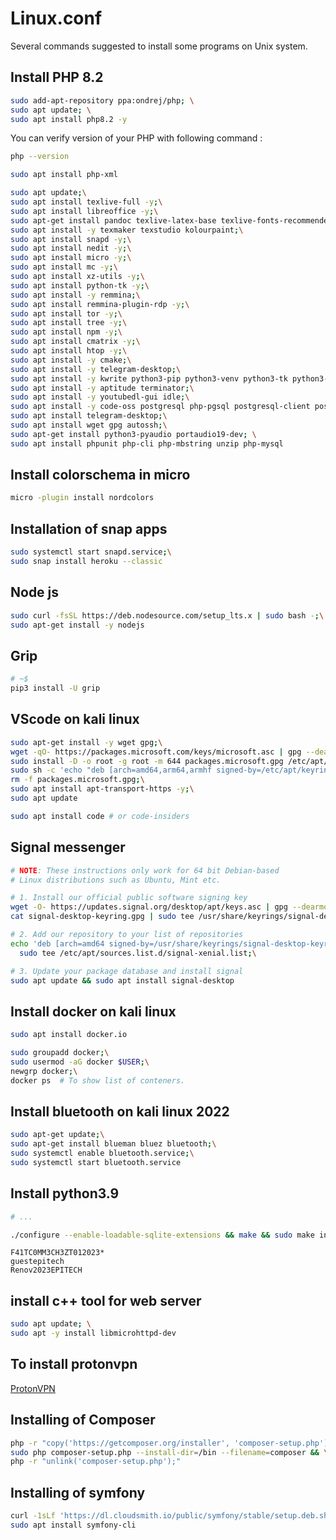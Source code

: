 # Linux.conf
Several commands suggested to install some programs on Unix system.

## Install PHP 8.2

```sh
sudo add-apt-repository ppa:ondrej/php; \
sudo apt update; \
sudo apt install php8.2 -y
```

You can verify version of your PHP with following command :

```sh
php --version
```

```sh
sudo apt install php-xml
```


```sh
sudo apt update;\
sudo apt install texlive-full -y;\
sudo apt install libreoffice -y;\
sudo apt-get install pandoc texlive-latex-base texlive-fonts-recommended texlive-extra-utils texlive-latex-extra -y;\
sudo apt install -y texmaker texstudio kolourpaint;\
sudo apt install snapd -y;\
sudo apt install nedit -y;\
sudo apt install micro -y;\
sudo apt install mc -y;\
sudo apt install xz-utils -y;\
sudo apt install python-tk -y;\
sudo apt install -y remmina;\
sudo apt install remmina-plugin-rdp -y;\
sudo apt install tor -y;\
sudo apt install tree -y;\
sudo apt install npm -y;\
sudo apt install cmatrix -y;\
sudo apt install htop -y;\
sudo apt install -y cmake;\
sudo apt install -y telegram-desktop;\
sudo apt install -y kwrite python3-pip python3-venv python3-tk python3-dev libsqlite3-dev;\
sudo apt install -y aptitude terminator;\
sudo apt install -y youtubedl-gui idle;\
sudo apt install -y code-oss postgresql php-pgsql postgresql-client postgresql-contrib libpq-dev openjdk-17-jdk
sudo apt install telegram-desktop;\
sudo apt install wget gpg autossh;\
sudo apt-get install python3-pyaudio portaudio19-dev; \
sudo apt install phpunit php-cli php-mbstring unzip php-mysql


```

## Install colorschema in micro

```sh
micro -plugin install nordcolors
```

## Installation of snap apps
```sh
sudo systemctl start snapd.service;\
sudo snap install heroku --classic
```
## Node js
```sh
sudo curl -fsSL https://deb.nodesource.com/setup_lts.x | sudo bash -;\
sudo apt-get install -y nodejs

```

## Grip

```sh
# ~$
pip3 install -U grip
```

## VScode on kali linux

```sh
sudo apt-get install -y wget gpg;\
wget -qO- https://packages.microsoft.com/keys/microsoft.asc | gpg --dearmor > packages.microsoft.gpg;\
sudo install -D -o root -g root -m 644 packages.microsoft.gpg /etc/apt/keyrings/packages.microsoft.gpg;\
sudo sh -c 'echo "deb [arch=amd64,arm64,armhf signed-by=/etc/apt/keyrings/packages.microsoft.gpg] https://packages.microsoft.com/repos/code stable main" > /etc/apt/sources.list.d/vscode.list';\
rm -f packages.microsoft.gpg;\
sudo apt install apt-transport-https -y;\
sudo apt update
```

```sh
sudo apt install code # or code-insiders
```

## Signal messenger

```sh
# NOTE: These instructions only work for 64 bit Debian-based
# Linux distributions such as Ubuntu, Mint etc.

# 1. Install our official public software signing key
wget -O- https://updates.signal.org/desktop/apt/keys.asc | gpg --dearmor > signal-desktop-keyring.gpg;\
cat signal-desktop-keyring.gpg | sudo tee /usr/share/keyrings/signal-desktop-keyring.gpg > /dev/null;\

# 2. Add our repository to your list of repositories
echo 'deb [arch=amd64 signed-by=/usr/share/keyrings/signal-desktop-keyring.gpg] https://updates.signal.org/desktop/apt xenial main' |\
  sudo tee /etc/apt/sources.list.d/signal-xenial.list;\

# 3. Update your package database and install signal
sudo apt update && sudo apt install signal-desktop
```

## Install docker on kali linux

```sh
sudo apt install docker.io
```

```sh
sudo groupadd docker;\
sudo usermod -aG docker $USER;\
newgrp docker;\
docker ps  # To show list of conteners.
```

## Install bluetooth on kali linux 2022

```sh
sudo apt-get update;\
sudo apt-get install blueman bluez bluetooth;\
sudo systemctl enable bluetooth.service;\
sudo systemctl start bluetooth.service
```

## Install python3.9

```sh
# ...

./configure --enable-loadable-sqlite-extensions && make && sudo make install
```

```
F41TC0MM3CH3ZT012023*
guestepitech
Renov2023EPITECH
```

## install c++ tool for web server

```sh
sudo apt update; \
sudo apt -y install libmicrohttpd-dev
```

## To install protonvpn
[ProtonVPN](https://protonvpn.com/support/official-linux-vpn-kali/)

## Installing of Composer

```sh
php -r "copy('https://getcomposer.org/installer', 'composer-setup.php');" && \
sudo php composer-setup.php --install-dir=/bin --filename=composer && \
php -r "unlink('composer-setup.php');"

```

## Installing of symfony

```sh
curl -1sLf 'https://dl.cloudsmith.io/public/symfony/stable/setup.deb.sh' | sudo -E bash && \
sudo apt install symfony-cli

```
